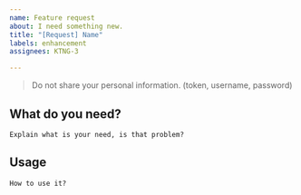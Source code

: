 ```yaml
---
name: Feature request
about: I need something new.
title: "[Request] Name"
labels: enhancement
assignees: KTNG-3

---
```


> Do not share your personal information.
> (token, username, password)

## What do you need?
```text
Explain what is your need, is that problem?
```

## Usage
```text
How to use it?
```

